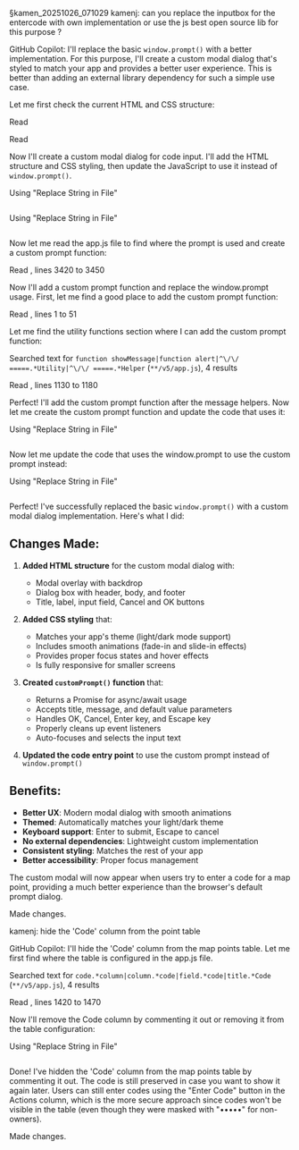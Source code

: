 §kamen_20251026_071029
kamenj: can you replace the  inputbox for the entercode with own implementation or use the js best open source lib for this purpose ?

GitHub Copilot: I'll replace the basic `window.prompt()` with a better implementation. For this purpose, I'll create a custom modal dialog that's styled to match your app and provides a better user experience. This is better than adding an external library dependency for such a simple use case.

Let me first check the current HTML and CSS structure: 

Read [](file:///c%3A/my.desktop/projects/.mind.maps/main/software/dani/maps/tests/html/FindCoins/SimpleLoginSite/v5/index.html)

Read [](file:///c%3A/my.desktop/projects/.mind.maps/main/software/dani/maps/tests/html/FindCoins/SimpleLoginSite/v5/index.css)

Now I'll create a custom modal dialog for code input. I'll add the HTML structure and CSS styling, then update the JavaScript to use it instead of `window.prompt()`. 

Using "Replace String in File"


```

```


Using "Replace String in File"


```

```
Now let me read the app.js file to find where the prompt is used and create a custom prompt function: 

Read [](file:///c%3A/my.desktop/projects/.mind.maps/main/software/dani/maps/tests/html/FindCoins/SimpleLoginSite/v5/app.js#3420-3420), lines 3420 to 3450

Now I'll add a custom prompt function and replace the window.prompt usage. First, let me find a good place to add the custom prompt function: 

Read [](file:///c%3A/my.desktop/projects/.mind.maps/main/software/dani/maps/tests/html/FindCoins/SimpleLoginSite/v5/app.js#1-1), lines 1 to 51

Let me find the utility functions section where I can add the custom prompt function: 

Searched text for `function showMessage|function alert|^\/\/ =====.*Utility|^\/\/ =====.*Helper` (`**/v5/app.js`), 4 results

Read [](file:///c%3A/my.desktop/projects/.mind.maps/main/software/dani/maps/tests/html/FindCoins/SimpleLoginSite/v5/app.js#1130-1130), lines 1130 to 1180

Perfect! I'll add the custom prompt function after the message helpers. Now let me create the custom prompt function and update the code that uses it: 

Using "Replace String in File"


```

```
Now let me update the code that uses the window.prompt to use the custom prompt instead: 

Using "Replace String in File"


```

```
Perfect! I've successfully replaced the basic `window.prompt()` with a custom modal dialog implementation. Here's what I did:

## Changes Made:

1. **Added HTML structure** for the custom modal dialog with:
   - Modal overlay with backdrop
   - Dialog box with header, body, and footer
   - Title, label, input field, Cancel and OK buttons

2. **Added CSS styling** that:
   - Matches your app's theme (light/dark mode support)
   - Includes smooth animations (fade-in and slide-in effects)
   - Provides proper focus states and hover effects
   - Is fully responsive for smaller screens

3. **Created `customPrompt()` function** that:
   - Returns a Promise for async/await usage
   - Accepts title, message, and default value parameters
   - Handles OK, Cancel, Enter key, and Escape key
   - Properly cleans up event listeners
   - Auto-focuses and selects the input text

4. **Updated the code entry point** to use the custom prompt instead of `window.prompt()`

## Benefits:

- **Better UX**: Modern modal dialog with smooth animations
- **Themed**: Automatically matches your light/dark theme
- **Keyboard support**: Enter to submit, Escape to cancel
- **No external dependencies**: Lightweight custom implementation
- **Consistent styling**: Matches the rest of your app
- **Better accessibility**: Proper focus management

The custom modal will now appear when users try to enter a code for a map point, providing a much better experience than the browser's default prompt dialog.

Made changes.

kamenj: hide the 'Code' column from the point table

GitHub Copilot: I'll hide the 'Code' column from the map points table. Let me first find where the table is configured in the app.js file. 

Searched text for `code.*column|column.*code|field.*code|title.*Code` (`**/v5/app.js`), 4 results

Read [](file:///c%3A/my.desktop/projects/.mind.maps/main/software/dani/maps/tests/html/FindCoins/SimpleLoginSite/v5/app.js#1420-1420), lines 1420 to 1470

Now I'll remove the Code column by commenting it out or removing it from the table configuration: 

Using "Replace String in File"


```

```
Done! I've hidden the 'Code' column from the map points table by commenting it out. The code is still preserved in case you want to show it again later. Users can still enter codes using the "Enter Code" button in the Actions column, which is the more secure approach since codes won't be visible in the table (even though they were masked with "•••••" for non-owners).

Made changes.